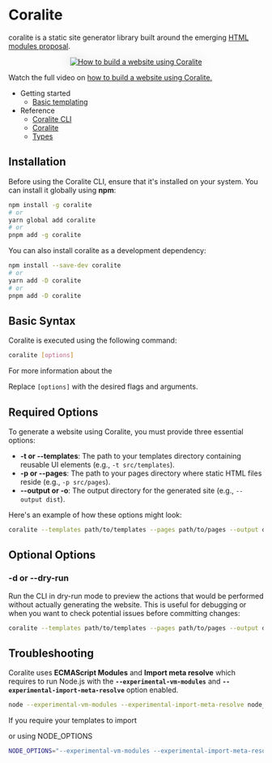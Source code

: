 # Coralite

coralite is a static site generator library built around the emerging [HTML modules proposal](https://github.com/WICG/webcomponents/blob/gh-pages/proposals/html-modules-explainer.md).

<p style="text-align:center;">
  <a href="https://youtu.be/wUWwH9QZUTs" target="_blank">
    <img src="https://codeberg.org/tjdavid/coralite/media/branch/main/docs/images/intro.gif" alt="How to build a website using Coralite" style="max-width: 100%; width: auto;filter: drop-shadow(rgba(0,0,0,0.2) 0px 0px 0.75rem)">
  </a>
  <div>Watch the full video on <a href="https://youtu.be/wUWwH9QZUTs" target="_blank">how to build a website using Coralite.</a></div>
</p>

- Getting started
  - [Basic templating](https://codeberg.org/tjdavid/coralite/src/branch/main/docs/basic-templating.md)
- Reference
  - [Coralite CLI](https://codeberg.org/tjdavid/coralite/src/branch/main/docs/coralite-cli.md)
  - [Coralite](https://codeberg.org/tjdavid/coralite/src/branch/main/docs/coralite.md)
  - [Types](https://codeberg.org/tjdavid/coralite/src/branch/main/docs/types.md)

## Installation

Before using the Coralite CLI, ensure that it's installed on your system. You can install it globally using **npm**:

```bash
npm install -g coralite
# or
yarn global add coralite
# or
pnpm add -g coralite
```

You can also install coralite as a development dependency:

```bash
npm install --save-dev coralite
# or
yarn add -D coralite
# or
pnpm add -D coralite
```

## Basic Syntax

Coralite is executed using the following command:

```bash
coralite [options]
```

For more information about the 

Replace `[options]` with the desired flags and arguments.

## Required Options

To generate a website using Coralite, you must provide three essential options:

- **-t or --templates**: The path to your templates directory containing reusable UI elements (e.g., `-t src/templates`).
- **-p or --pages**: The path to your pages directory where static HTML files reside (e.g., `-p src/pages`).
- **--output or -o**: The output directory for the generated site (e.g., `--output dist`).

Here's an example of how these options might look:

```bash
coralite --templates path/to/templates --pages path/to/pages --output dist
```

## Optional Options

### -d or --dry-run

Run the CLI in dry-run mode to preview the actions that would be performed without actually generating the website. This is useful for debugging or when you want to check potential issues before committing changes:

```bash
coralite --templates path/to/templates --pages path/to/pages --output dist --dry-run
```

## Troubleshooting


Coralite uses **ECMAScript Modules** and **Import meta resolve** which requires to run Node.js with the **`--experimental-vm-modules`** and **`--experimental-import-meta-resolve`** option enabled.

```bash
node --experimental-vm-modules --experimental-import-meta-resolve node_modules/coralite/bin/coralite.js [options]
```

If you require your templates to import

or using NODE_OPTIONS

```bash
NODE_OPTIONS="--experimental-vm-modules --experimental-import-meta-resolve" coralite [options]
```
